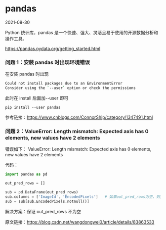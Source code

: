 # pandas

2021-08-30

Python 统计库，pandas 是一个快速、强大、灵活且易于使用的开源数据分析和操作工具。

https://pandas.pydata.org/getting_started.html

### 问题 1：安装 pandas 时出现环境错误

在安装 pandas 时出现

```bash
Could not install packages due to an EnvironmentError
Consider using the `--user` option or check the permissions
```

此时在 install 后面加--user 即可

`pip install --user pandas`

参考链接：https://www.cnblogs.com/ConnorShip/category/1347491.html

### 问题 2：ValueError: Length mismatch: Expected axis has 0 elements, new values have 2 elements

错误如下：
ValueError: Length mismatch: Expected axis has 0 elements, new values have 2 elements

代码：

```python
import pandas as pd

out_pred_rows = []

sub = pd.DataFrame(out_pred_rows)
sub.columns = ['ImageId', 'EncodedPixels']   # 如果out_pred_rows为空，则报错
sub = sub[sub.EncodedPixels.notnull()]
```

解决方案：保证 out_pred_rows 不为空

原文链接：https://blog.csdn.net/wangdongwei0/article/details/83863533

